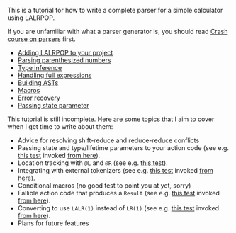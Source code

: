 This is a tutorial for how to write a complete parser for a simple calculator using LALRPOP.

If you are unfamiliar with what a parser generator is, you should read [Crash course on parsers]
first.

- [Adding LALRPOP to your project](001_adding_lalrpop.md)
- [Parsing parenthesized numbers](002_paren_numbers.md)
- [Type inference](003_type_inference.md)
- [Handling full expressions](004_full_expressions.md)
- [Building ASTs](005_building_asts.md)
- [Macros](006_macros.md)
- [Error recovery](007_error_recovery.md)
- [Passing state parameter](008_state_parameter.md)

This tutorial is still incomplete. Here are some topics that I aim to
cover when I get time to write about them:

- Advice for resolving shift-reduce and reduce-reduce conflicts
- Passing state and type/lifetime parameters to your action code (see e.g. [this test](https://github.com/lalrpop/lalrpop/blob/master/lalrpop-test/src/expr_arena.lalrpop) invoked [from here]).
- Location tracking with `@L` and `@R` (see e.g. [this test](https://github.com/lalrpop/lalrpop/blob/master/lalrpop-test/src/intern_tok.lalrpop)).
- Integrating with external tokenizers (see e.g. [this test](https://github.com/lalrpop/lalrpop/blob/master/lalrpop-test/src/expr.lalrpop) invoked [from here]).
- Conditional macros (no good test to point you at yet, sorry)
- Fallible action code that produces a `Result` (see e.g. [this test](https://github.com/lalrpop/lalrpop/blob/master/lalrpop-test/src/error.lalrpop) invoked [from here]).
- Converting to use `LALR(1)` instead of `LR(1)` (see e.g. [this test](https://github.com/lalrpop/lalrpop/blob/master/lalrpop-test/src/expr_lalr.lalrpop) invoked [from here]).
- Plans for future features

[Crash course on parsers]: crash_course.html
[from here]: https://github.com/lalrpop/lalrpop/blob/master/lalrpop-test/src/main.rs
